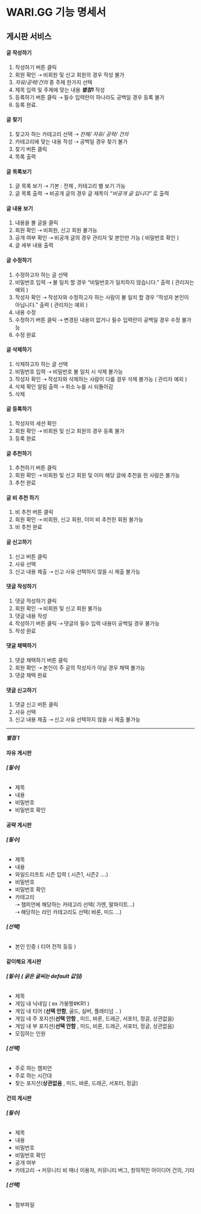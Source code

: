 # WARI.GG 기능 명세서

## 게시판 서비스 

#### 글 작성하기
1. 작성하기 버튼 클릭  
2. 회원 확인 ⇢ 비회원 및 신고 회원의 경우 작성 불가  
3. _자유/공략/건의_ 중 주제 한가지 선택  
4. 제목 입력 및 주제에 맞는 내용 **_별첨1_** 작성  
5. 등록하기 버튼 클릭 ⇢ 필수 입력란이 하나라도 공백일 경우 등록 불가  
6. 등록 완료.
#### 글 찾기
1. 찾고자 하는 카테고리 선택 ⇢ _전체/ 자유/ 공략/ 건의_
2. 카테고리에 맞는 내용 작성 ⇢ 공백일 경우 찾기 불가
3. 찾기 버튼 클릭
4. 목록 출력
#### 글 목록보기
1. 글 목록 보기 ⇢ 기본 : 전체 , 카테고리 별 보기 가능
2. 글 목록 출력 ⇢ 비공개 글의 경우 글 제목이 _“비공개 글 입니다”_ 로 출력
#### 글 내용 보기
1. 내용을 볼 글을 클릭
2. 회원 확인 ⇢ 비회원, 신고 회원 불가능
3. 공개 여부 확인 ⇢ 비공개 글의 경우 관리자 및 본인만 가능 ( 비밀번호 확인 )
4. 글 세부 내용 출력
#### 글 수정하기
1. 수정하고자 하는 글 선택  
2. 비밀번호 입력 ⇢ 불 일치 할 경우 “비밀번호가 일치하지 않습니다.” 출력 ( 관리자는 예외 )  
3. 작성자 확인 ⇢ 작성자와 수정하고자 하는 사람이 불 일치 할 경우 “작성자 본인이 아닙니다.” 출력 ( 관리자는 예외 )  
4. 내용 수정   
5. 수정하기 버튼 클릭 ⇢ 변경된 내용이 없거나 필수 입력란이 공백일 경우 수정 불가능  
6. 수정 완료
#### 글 삭제하기
1. 삭제하고자 하는 글 선택  
2. 비밀번호 입력 ⇢ 비밀번호 불 일치 시 삭제 불가능  
3. 작성자 확인 ⇢ 작성자와 삭제하는 사람이 다를 경우 삭제 불가능 ( 관리자 예외 )  
4. 삭제 확인 알림 출력 ⇢ 취소 누를 시 되돌아감  
5. 삭제   
#### 글 등록하기
1. 작성자의 세션 확인
2. 회원 확인 ⇢ 비회원 및 신고 회원의 경우 등록 불가 
3. 등록 완료
#### 글 추천하기
1. 추천하기 버튼 클릭
2. 회원 확인 ⇢ 비회원 및 신고 회원 및 이미 해당 글에 추천을 한 사람은 불가능
3. 추천 완료
#### 글 비 추천 하기
1. 비 추천 버튼 클릭
2. 회원 확인 ⇢ 비회원, 신고 회원, 이미 비 추천한 회원 불가능
3. 비 추천 완료
#### 글 신고하기
1. 신고 버튼 클릭
2. 사유 선택
3. 신고 내용 제출 ⇢ 신고 사유 선택하지 않을 시 제출 불가능
#### 댓글 작성하기
1. 댓글 작성하기 클릭
2. 회원 확인 ⇢ 비회원 및 신고 회원 불가능
3. 댓글 내용 작성
4. 작성하기 버튼 클릭 ⇢ 댓글의 필수 입력 내용이 공백일 경우 불가능
5. 작성 완료
#### 댓글 채택하기
1. 댓글 채택하기 버튼 클릭
2. 회원 확인 ⇢ 본인이 주 글의 작성자가 아닐 경우 채택 불가능
3. 댓글 채택 완료
#### 댓글 신고하기
1. 댓글 신고 버튼 클릭
2. 사유 선택
3. 신고 내용 제출 ⇢ 신고 사유 선택하지 않을 시 제출 불가능

------

**_별첨 1_**

#### 자유 게시판  
###### **[필수]**  
- 제목  
- 내용  
- 비밀번호  
- 비밀번호 확인  
#### 공략 게시판
###### **[필수]**  
- 제목  
- 내용  
- 와일드리프트 시즌 입력 ( 시즌1, 시즌2 ….)  
- 비밀번호
- 비밀번호 확인
- 카테고리  
 ⇢ 챔피언에 해당하는 카테고리 선택( 가렌, 말파이트…)  
 ⇢ 해당하는 라인 카테고리도 선택( 바론, 미드 …)   

###### **[선택]**
- 본인 인증 ( 티어 전적 등등 )
#### 같이해요 게시판
###### **[필수] ( 굵은 글씨는 default 값임)**
- 제목  
- 게임 내 닉네임 ( ex 가붕짱#KR1 )  
- 게임 내 티어 (**선택 안함**, 골드, 실버, 플래티넘 .. )  
- 게임 내 주 포지션(**선택 안함** , 미드, 바론, 드래곤, 서포터, 정글, 상관없음)  
- 게임 내 부 포지션(**선택 안함** , 미드, 비론, 드래곤, 서포터, 정글, 상관없음)  
- 모집하는 인원
###### **[선택]**
- 주로 하는 챔피언
- 주로 하는 시간대
- 찾는 포지션(**상관없음** , 미드, 바론, 드래곤, 서포터, 정글)
#### 건의 게시판
###### **[필수]**
- 제목
- 내용
- 비밀번호
- 비밀번호 확인
- 공개 여부
- 카테고리
 ⇢ 커뮤니티 비 매너 이용자, 커뮤니티 버그, 창의적인 아이디어 건의, 기타

###### **[선택]** 
- 첨부파일
